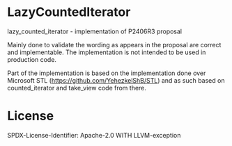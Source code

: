 # LazyCountedIterator

lazy_counted_iterator - implementation of P2406R3 proposal

Mainly done to validate the wording as appears in the proposal are correct and implementable.
The implementation is not intended to be used in production code.

Part of the implementation is based on the implementation done over Microsoft STL (https://github.com/YehezkelShB/STL)
and as such based on counted_iterator and take_view code from there.

# License

SPDX-License-Identifier: Apache-2.0 WITH LLVM-exception

